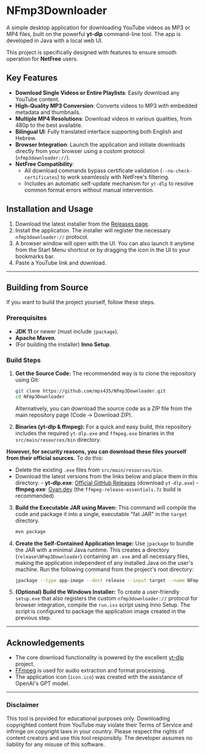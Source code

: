 # NFmp3Downloader

A simple desktop application for downloading YouTube videos as MP3 or MP4 files, built on the powerful **yt-dlp** command-line tool. The app is developed in Java with a local web UI.

This project is specifically designed with features to ensure smooth operation for **NetFree** users.

## Key Features

- **Download Single Videos or Entire Playlists**: Easily download any YouTube content.
- **High-Quality MP3 Conversion**: Converts videos to MP3 with embedded metadata and thumbnails.
- **Multiple MP4 Resolutions**: Download videos in various qualities, from 480p to the best available.
- **Bilingual UI**: Fully translated interface supporting both English and Hebrew.
- **Browser Integration**: Launch the application and initiate downloads directly from your browser using a custom protocol (`nfmp3downloader://`).
- **NetFree Compatibility**: 
    - All download commands bypass certificate validation (`--no-check-certificates`) to work seamlessly with NetFree's filtering.
    - Includes an automatic self-update mechanism for `yt-dlp` to resolve common format errors without manual intervention.

## Installation and Usage

1.  Download the latest installer from the [Releases page](https://github.com/mps435/NFmp3Downloader/releases).
2.  Install the application. The installer will register the necessary `nfmp3downloader://` protocol.
3.  A browser window will open with the UI. You can also launch it anytime from the Start Menu shortcut or by dragging the icon in the UI to your bookmarks bar.
4.  Paste a YouTube link and download.

---

## Building from Source

If you want to build the project yourself, follow these steps.

### Prerequisites

- **JDK 11** or newer (must include `jpackage`).
- **Apache Maven**.
- (For building the installer) **Inno Setup**.

### Build Steps

1.  **Get the Source Code:**
    The recommended way is to clone the repository using Git:
    ```bash
    git clone https://github.com/mps435/NFmp3Downloader.git
    cd NFmp3Downloader
    ```
    Alternatively, you can download the source code as a ZIP file from the main repository page (Code -> Download ZIP).

2.  **Binaries (yt-dlp & ffmpeg):**
    For a quick and easy build, this repository includes the required `yt-dlp.exe` and `ffmpeg.exe` binaries in the `src/main/resources/bin` directory.

   **However, for security reasons, you can download these files yourself from their official sources.** To do this:
- Delete the existing `.exe` files from `src/main/resources/bin`.
- Download the latest versions from the links below and place them in this directory.
        - **yt-dlp.exe**: [Official GitHub Releases](https://github.com/yt-dlp/yt-dlp/releases/latest) (download `yt-dlp.exe`)
        - **ffmpeg.exe**: [Gyan.dev](https://www.gyan.dev/ffmpeg/builds/) (the `ffmpeg-release-essentials.7z` build is recommended)

3.  **Build the Executable JAR using Maven:**
    This command will compile the code and package it into a single, executable "fat JAR" in the `target` directory.
    ```bash
    mvn package
    ```

4.  **Create the Self-Contained Application Image:**
    Use `jpackage` to bundle the JAR with a minimal Java runtime. This creates a directory (`release\NFmp3Downloader`) containing an `.exe` and all necessary files, making the application independent of any installed Java on the user's machine. Run the following command from the project's root directory:
    ```bash
    jpackage --type app-image --dest release --input target --name NFmp3Downloader --main-class com.mps.App --main-jar NFmp3Downloader-1.0-SNAPSHOT.jar --java-options "-Dfile.encoding=UTF-8" --icon src/main/resources/icon.ico --app-version 1.0.0 --vendor "mps" --copyright "Copyright (c) 2025 mps"
    ```

5.  **(Optional) Build the Windows Installer:**
    To create a user-friendly `setup.exe` that also registers the custom `nfmp3downloader://` protocol for browser integration, compile the `run.iss` script using Inno Setup. The script is configured to package the application image created in the previous step.

---

## Acknowledgements

- The core download functionality is powered by the excellent [yt-dlp](https://github.com/yt-dlp/yt-dlp) project.
- [FFmpeg](https://ffmpeg.org/) is used for audio extraction and format processing.
- The application icon (`icon.ico`) was created with the assistance of OpenAI's GPT model.

---

### **Disclaimer**
This tool is provided for educational purposes only. Downloading copyrighted content from YouTube may violate their Terms of Service and infringe on copyright laws in your country. Please respect the rights of content creators and use this tool responsibly. The developer assumes no liability for any misuse of this software.